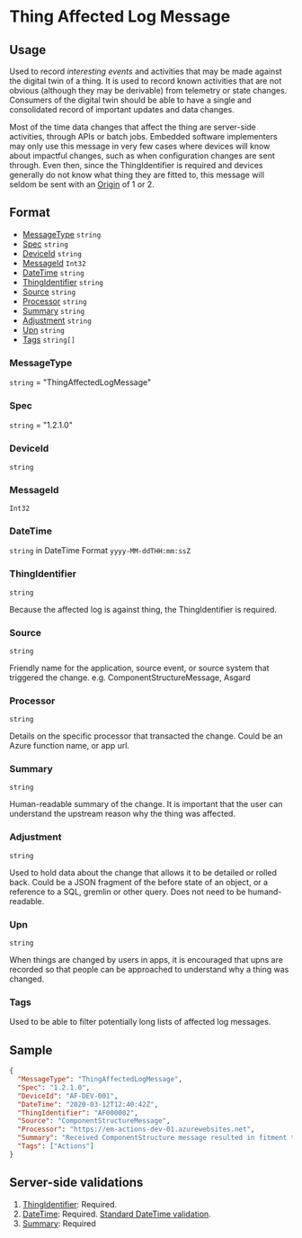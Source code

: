 # Thing Affected Log Message
## Usage
Used to record *interesting events* and activities that may be made against the digital twin of a thing. It is used to record known activities that are not obvious (although they may be derivable) from telemetry or state changes. Consumers of the digital twin should be able to have a single and consolidated record of important updates and data changes.

Most of the time data changes that affect the thing are server-side activities, through APIs or batch jobs. Embedded software implementers may only use this message in very few cases where devices will know about impactful changes, such as when configuration changes are sent through. Even then, since the ThingIdentifier is required and devices generally do not know what thing they are fitted to, this message will seldom be sent with an [Origin](../01-DeviceToCloud/CommonFields.md#origin) of 1 or 2.

## Format
* [MessageType](#messagetype) ```string```
* [Spec](#spec) ```string```
* [DeviceId](#deviceid) ```string```
* [MessageId](#messageid) ```Int32```
* [DateTime](#datetime) ```string```
* [ThingIdentifier](#thingidentifier) ```string```
* [Source](#source) ```string```
* [Processor](#processor) ```string```
* [Summary](#summary) ```string```
* [Adjustment](#Adjustment) ```string```
* [Upn](#upn) ```string```
* [Tags](#tags) ```string[]```

### MessageType
```string``` = "ThingAffectedLogMessage"
### Spec
```string``` = "1.2.1.0"
### DeviceId
```string``` 
### MessageId
```Int32```
### DateTime
```string``` in DateTime Format ```yyyy-MM-ddTHH:mm:ssZ```
### ThingIdentifier
```string``` 

Because the affected log is against thing, the ThingIdentifier is required.
### Source
```string```

Friendly name for the application, source event, or source system that triggered the change. e.g. ComponentStructureMessage, Asgard
### Processor
```string```

Details on the specific processor that transacted the change. Could be an Azure function name, or app url.
### Summary
```string```

Human-readable summary of the change. It is important that the user can understand the upstream reason why the thing was affected.
### Adjustment
```string```

Used to hold data about the change that allows it to be detailed or rolled back. Could be a JSON fragment of the before state of an object, or a reference to a SQL, gremlin or other query. Does not need to be humand-readable.

### Upn
```string```

When things are changed by users in apps, it is encouraged that upns are recorded so that people can be approached to understand why a thing was changed.
### Tags

Used to be able to filter potentially long lists of affected log messages.

## Sample
```JSON
{
  "MessageType": "ThingAffectedLogMessage",
  "Spec": "1.2.1.0",
  "DeviceId": "AF-DEV-001",
  "DateTime": "2020-03-12T12:40:42Z",
  "ThingIdentifier": "AF000002",
  "Source": "ComponentStructureMessage",
  "Processor": "https://em-actions-dev-01.azurewebsites.net",
  "Summary": "Received ComponentStructure message resulted in fitment to deviceId AF-DEV-001",
  "Tags": ["Actions"]
}
```
## Server-side validations
1.	[ThingIdentifier](#thingidentifier): Required.
2.	[DateTime](#datetime): Required. [Standard DateTime validation](../00-UsageNotes/DateTime-Formatting.md#standardddateTimevalidation).
3.  [Summary](#summary): Required
